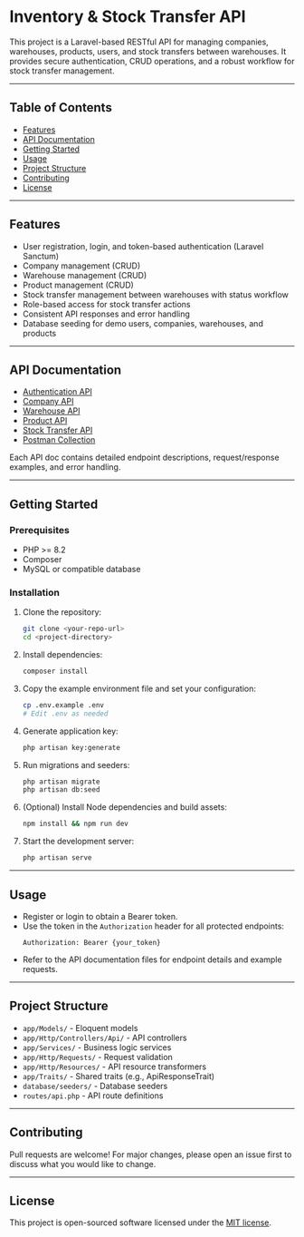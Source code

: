 # Inventory & Stock Transfer API

This project is a Laravel-based RESTful API for managing companies, warehouses, products, users, and stock transfers between warehouses. It provides secure authentication, CRUD operations, and a robust workflow for stock transfer management.

---

## Table of Contents

-   [Features](#features)
-   [API Documentation](#api-documentation)
-   [Getting Started](#getting-started)
-   [Usage](#usage)
-   [Project Structure](#project-structure)
-   [Contributing](#contributing)
-   [License](#license)

---

## Features

-   User registration, login, and token-based authentication (Laravel Sanctum)
-   Company management (CRUD)
-   Warehouse management (CRUD)
-   Product management (CRUD)
-   Stock transfer management between warehouses with status workflow
-   Role-based access for stock transfer actions
-   Consistent API responses and error handling
-   Database seeding for demo users, companies, warehouses, and products

---

## API Documentation

-   [Authentication API](AUTH_API.md)
-   [Company API](COMPANY_API.md)
-   [Warehouse API](WAREHOUSE_API.md)
-   [Product API](PRODUCT_API.md)
-   [Stock Transfer API](STOCK_TRANSFER_API.md)
-   [Postman Collection](https://documenter.getpostman.com/view/21836217/2sB3BAMYG5)

Each API doc contains detailed endpoint descriptions, request/response examples, and error handling.

---

## Getting Started

### Prerequisites

-   PHP >= 8.2
-   Composer
-   MySQL or compatible database

### Installation

1. Clone the repository:
    ```bash
    git clone <your-repo-url>
    cd <project-directory>
    ```
2. Install dependencies:
    ```bash
    composer install
    ```
3. Copy the example environment file and set your configuration:
    ```bash
    cp .env.example .env
    # Edit .env as needed
    ```
4. Generate application key:
    ```bash
    php artisan key:generate
    ```
5. Run migrations and seeders:
    ```bash
    php artisan migrate
    php artisan db:seed
    ```
6. (Optional) Install Node dependencies and build assets:
    ```bash
    npm install && npm run dev
    ```
7. Start the development server:
    ```bash
    php artisan serve
    ```

---

## Usage

-   Register or login to obtain a Bearer token.
-   Use the token in the `Authorization` header for all protected endpoints:
    ```
    Authorization: Bearer {your_token}
    ```
-   Refer to the API documentation files for endpoint details and example requests.

---

## Project Structure

-   `app/Models/` - Eloquent models
-   `app/Http/Controllers/Api/` - API controllers
-   `app/Services/` - Business logic services
-   `app/Http/Requests/` - Request validation
-   `app/Http/Resources/` - API resource transformers
-   `app/Traits/` - Shared traits (e.g., ApiResponseTrait)
-   `database/seeders/` - Database seeders
-   `routes/api.php` - API route definitions

---

## Contributing

Pull requests are welcome! For major changes, please open an issue first to discuss what you would like to change.

---

## License

This project is open-sourced software licensed under the [MIT license](https://opensource.org/licenses/MIT).
